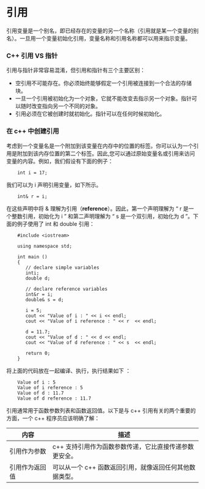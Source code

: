 # 引用

引用变量是一个别名，即已经存在的变量的另一个名称（引用就是某一个变量的别名）。一旦用一个变量初始化引用，变量名称和引用名称都可以用来指示变量。

### C++ 引用 VS 指针

引用与指针非常容易混淆，但引用和指针有三个主要区别：

- 空引用不可能存在。你必须始终能够假定一个引用被连接到一个合法的存储块。
- 一旦一个引用被初始化为一个对象，它就不能改变去指示另一个对象。指针可以随时改变指向另一个不同的对象。
- 引用必须在它被创建时就初始化。指针可以在任何时候初始化。

### 在 c++ 中创建引用

考虑到一个变量名是一个附加到该变量在内存中的位置的标签。你可以认为一个引用是附加到该内存位置的第二个标签。因此,您可以通过原始变量名或引用来访问变量的内容。例如，我们假设有下面的例子：

```
    int i = 17;   
```

我们可以为 i 声明引用变量，如下所示。

```
    int& r = i;
```

在这些声明中将 & 理解为引用（**reference**）。因此，第一个声明理解为 “ r 是一个整数引用，初始化为 i ” 和第二声明理解为 “ s 是一个双引用，初始化为 d ”。下面的例子使用了 int 和 double 引用：

```
    #include <iostream>

    using namespace std;

    int main ()
    {
       // declare simple variables
       inti;
       double d;

       // declare reference variables
       int&r = i;
       double& s = d;

       i = 5;
       cout << "Value of i : " << i << endl;
       cout << "Value of i reference : " << r  << endl;

       d = 11.7;
       cout << "Value of d : " << d << endl;
       cout << "Value of d reference : " << s  << endl;

       return 0;
    }
```

将上面的代码放在一起编译、执行，执行结果如下 ：

```
    Value of i : 5
    Value of i reference : 5
    Value of d : 11.7
    Value of d reference : 11.7
```

引用通常用于函数参数列表和函数返回值。以下是与 c++ 引用有关的两个重要的方面，一个 c++ 程序员应该明确了解：

| 内容           | 描述                                                    |
| -------------- | ------------------------------------------------------- |
| 引用作为参数   | c++ 支持引用作为函数参数传递，它比直接传递参数更安全。  |
| 引用作为返回值 | 可以从一个 c++ 函数返回引用，就像返回任何其他数据类型。 |